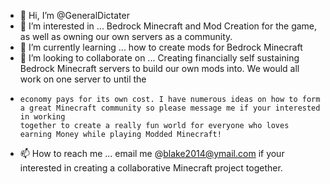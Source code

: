- 👋 Hi, I’m @GeneralDictater
- 👀 I’m interested in ... Bedrock Minecraft and Mod Creation for the game, as well as owning our own servers as a community.
- 🌱 I’m currently learning ... how to create mods for Bedrock Minecraft
- 💞️ I’m looking to collaborate on ... Creating financially self sustaining Bedrock Minecraft servers to build our own mods into. We would all work on one server to until the 
-     economy pays for its own cost. I have numerous ideas on how to form a great Minecraft community so please message me if your interested in working
      together to create a really fun world for everyone who loves earning Money while playing Modded Minecraft!
- 📫 How to reach me ... email me @blake2014@ymail.com if your interested in creating a collaborative Minecraft project together.

<!---
GeneralDictater/GeneralDictater is a ✨ special ✨ repository because its `README.md` (this file) appears on your GitHub profile.
You can click the Preview link to take a look at your changes.
--->
